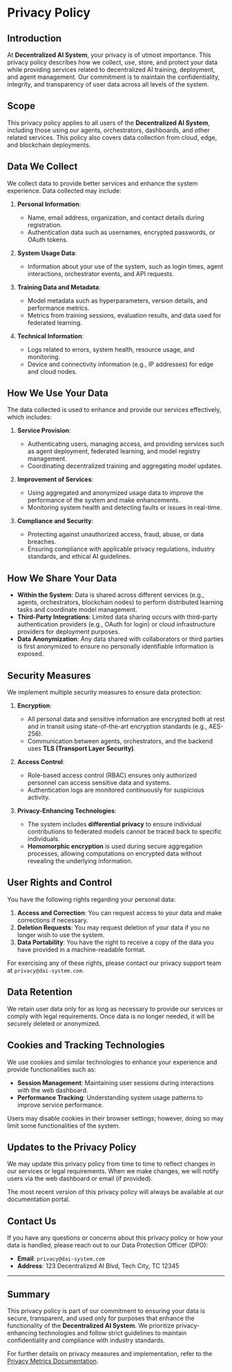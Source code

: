 # Privacy Policy

## Introduction
At **Decentralized AI System**, your privacy is of utmost importance. This privacy policy describes how we collect, use, store, and protect your data while providing services related to decentralized AI training, deployment, and agent management. Our commitment is to maintain the confidentiality, integrity, and transparency of user data across all levels of the system.

## Scope
This privacy policy applies to all users of the **Decentralized AI System**, including those using our agents, orchestrators, dashboards, and other related services. This policy also covers data collection from cloud, edge, and blockchain deployments.

## Data We Collect
We collect data to provide better services and enhance the system experience. Data collected may include:

1. **Personal Information**:
   - Name, email address, organization, and contact details during registration.
   - Authentication data such as usernames, encrypted passwords, or OAuth tokens.

2. **System Usage Data**:
   - Information about your use of the system, such as login times, agent interactions, orchestrator events, and API requests.

3. **Training Data and Metadata**:
   - Model metadata such as hyperparameters, version details, and performance metrics.
   - Metrics from training sessions, evaluation results, and data used for federated learning.

4. **Technical Information**:
   - Logs related to errors, system health, resource usage, and monitoring.
   - Device and connectivity information (e.g., IP addresses) for edge and cloud nodes.

## How We Use Your Data
The data collected is used to enhance and provide our services effectively, which includes:

1. **Service Provision**:
   - Authenticating users, managing access, and providing services such as agent deployment, federated learning, and model registry management.
   - Coordinating decentralized training and aggregating model updates.

2. **Improvement of Services**:
   - Using aggregated and anonymized usage data to improve the performance of the system and make enhancements.
   - Monitoring system health and detecting faults or issues in real-time.

3. **Compliance and Security**:
   - Protecting against unauthorized access, fraud, abuse, or data breaches.
   - Ensuring compliance with applicable privacy regulations, industry standards, and ethical AI guidelines.

## How We Share Your Data
- **Within the System**: Data is shared across different services (e.g., agents, orchestrators, blockchain nodes) to perform distributed learning tasks and coordinate model management.
- **Third-Party Integrations**: Limited data sharing occurs with third-party authentication providers (e.g., OAuth for login) or cloud infrastructure providers for deployment purposes.
- **Data Anonymization**: Any data shared with collaborators or third parties is first anonymized to ensure no personally identifiable information is exposed.

## Security Measures
We implement multiple security measures to ensure data protection:

1. **Encryption**:
   - All personal data and sensitive information are encrypted both at rest and in transit using state-of-the-art encryption standards (e.g., AES-256).
   - Communication between agents, orchestrators, and the backend uses **TLS (Transport Layer Security)**.

2. **Access Control**:
   - Role-based access control (RBAC) ensures only authorized personnel can access sensitive data and systems.
   - Authentication logs are monitored continuously for suspicious activity.

3. **Privacy-Enhancing Technologies**:
   - The system includes **differential privacy** to ensure individual contributions to federated models cannot be traced back to specific individuals.
   - **Homomorphic encryption** is used during secure aggregation processes, allowing computations on encrypted data without revealing the underlying information.

## User Rights and Control
You have the following rights regarding your personal data:

1. **Access and Correction**: You can request access to your data and make corrections if necessary.
2. **Deletion Requests**: You may request deletion of your data if you no longer wish to use the system.
3. **Data Portability**: You have the right to receive a copy of the data you have provided in a machine-readable format.

For exercising any of these rights, please contact our privacy support team at `privacy@dai-system.com`.

## Data Retention
We retain user data only for as long as necessary to provide our services or comply with legal requirements. Once data is no longer needed, it will be securely deleted or anonymized.

## Cookies and Tracking Technologies
We use cookies and similar technologies to enhance your experience and provide functionalities such as:
- **Session Management**: Maintaining user sessions during interactions with the web dashboard.
- **Performance Tracking**: Understanding system usage patterns to improve service performance.

Users may disable cookies in their browser settings; however, doing so may limit some functionalities of the system.

## Updates to the Privacy Policy
We may update this privacy policy from time to time to reflect changes in our services or legal requirements. When we make changes, we will notify users via the web dashboard or email (if provided).

The most recent version of this privacy policy will always be available at our documentation portal.

## Contact Us
If you have any questions or concerns about this privacy policy or how your data is handled, please reach out to our Data Protection Officer (DPO):

- **Email**: `privacy@dai-system.com`
- **Address**: 123 Decentralized AI Blvd, Tech City, TC 12345

---

## Summary
This privacy policy is part of our commitment to ensuring your data is secure, transparent, and used only for purposes that enhance the functionality of the **Decentralized AI System**. We prioritize privacy-enhancing technologies and follow strict guidelines to maintain confidentiality and compliance with industry standards.

For further details on privacy measures and implementation, refer to the [Privacy Metrics Documentation](privacy_metrics.md).